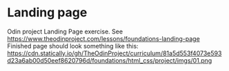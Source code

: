 # Landing page
Odin project Landing Page exercise. See https://www.theodinproject.com/lessons/foundations-landing-page
Finished page should look something like this:
https://cdn.statically.io/gh/TheOdinProject/curriculum/81a5d553f4073e593d23a6ab00d50eef8620796d/foundations/html_css/project/imgs/01.png